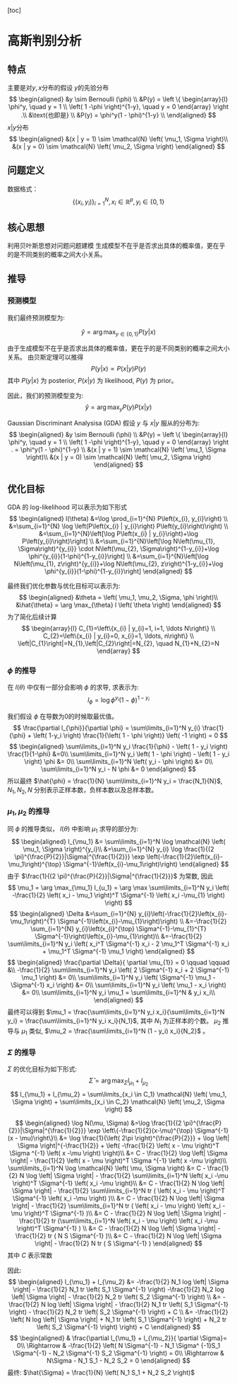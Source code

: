 [toc]
# 高斯判别分析
## 特点
主要是对$y, x$分布的假设
$y$的先验分布
$$
\begin{aligned}
&y \sim Bernoulli (\phi) \\
&P(y) = \left \{
\begin{array}{l}
\phi^y, \quad y = 1 \\
\left( 1 -\phi \right)^{1-y}, \quad y = 0
\end{array} \right .\\
&\text{也即是} \\
&P(y) = \phi^y(1 - \phi)^{1-y} \\
\end{aligned}
$$
$x|y$分布
$$
\begin{aligned}
&(x | y = 1) \sim \mathcal{N} \left( \mu_1, \Sigma \right)\\
&(x | y = 0) \sim \mathcal{N} \left( \mu_2, \Sigma \right)
\end{aligned}
$$
## 问题定义
数据格式：
$$\left\{\left(x_{i}, y_{i}\right)\right\}_{i=1}^{N}, x_{i} \in \mathbb{R}^{p}, y_{i} \in\{0,1\}$$
## 核心思想
利用贝叶斯思想对问题问题建模
生成模型不在乎是否求出具体的概率值，更在乎的是不同类别的概率之间大小关系。
## 推导
### 预测模型
我们最终预测模型为:

$$\hat{y} = \arg \max_{y\in \left\{ 0,1 \right\}} P \left( y|x \right)$$

由于生成模型不在乎是否求出具体的概率值，更在乎的是不同类别的概率之间大小关系。
由贝斯定理可以推得
$$
P \left( y | x \right) \propto P \left( x | y \right) P \left( y \right)
$$
其中 $P(y|x)$ 为 posterior, $P(x|y)$ 为 likelihood, $P(y)$ 为 prior。

因此，我们的预测模型变为:
$$
\hat{y} = \arg \max_y P \left( y \right) P \left( x | y \right)
$$

Gaussian Discriminant Analysisa (GDA) 假设 $y$ 与 $x|y$ 服从的分布为:
$$
\begin{aligned}
&y \sim Bernoulli (\phi) \\
&P(y) = \left \{
\begin{array}{l}
\phi^y, \quad y = 1 \\
\left( 1 -\phi \right)^{1-y}, \quad y = 0
\end{array} \right . = \phi^y(1 - \phi)^{1-y} \\
&(x | y = 1) \sim \mathcal{N} \left( \mu_1, \Sigma \right)\\
&(x | y = 0) \sim \mathcal{N} \left( \mu_2, \Sigma \right)
\end{aligned}
$$
## 优化目标
GDA 的 log-likelihood 可以表示为如下形式
$$
\begin{aligned}
l(\theta) &=\log \prod_{i=1}^{N} P\left(x_{i}, y_{i}\right) \\
&=\sum_{i=1}^{N} \log \left(P\left(x_{i} | y_{i}\right) P\left(y_{i}\right)\right) \\
&=\sum_{i=1}^{N}\left[\log P\left(x_{i} | y_{i}\right)+\log P\left(y_{i}\right)\right] \\
&=\sum_{i=1}^{N}\left[\log N\left(\mu_{1}, \Sigma\right)^{y_{i}} \cdot N\left(\mu_{2}, \Sigma\right)^{1-y_{i}}+\log \phi^{y_{i}}(1-\phi)^{1-y_{i}}\right] \\
&=\sum_{i=1}^{N}\left[\log N\left(\mu_{1}, z\right)^{y_{i}}+\log N\left(\mu_{2}, z\right)^{1-y_{i}}+\log \phi^{y_{i}}(1-\phi)^{1-y_{i}}\right]
\end{aligned}
$$

最终我们优化参数与优化目标可以表示为:
$$
\begin{aligned}
&\theta = \left(  \mu_1, \mu_2, \Sigma, \phi \right)\\
&\hat{\theta} = \arg \max_{\theta} l \left( \theta \right)
\end{aligned}
$$
为了简化后续计算
$$
\begin{array}{l}
C_{1}=\left\{x_{i} | y_{i}=1, i=1, \ldots N\right\} \\
C_{2}=\left\{x_{i} | y_{i}=0, x_{i}=1, \ldots, n\right\} \\
\left|C_{1}\right|=N_{1},\left|C_{2}\right|=N_{2}, \quad N_{1}+N_{2}=N
\end{array}
$$
### $\phi$ 的推导
在 $l \left( \theta \right)$ 中仅有一部分会影响 $\phi$ 的求导, 求表示为: 
$$
l_{\phi} = \log \phi^{y_i} \left( 1 - \phi \right)^{1-y_i}
$$

我们假设 $\phi$ 在导数为0的时候取最优值。
$$
\frac{\partial l_{\phi}}{\partial \phi} = \sum\limits_{i=1}^N y_{i} \frac{1}{\phi} + \left( 1-y_i \right) \frac{1}{\left( 1 - \phi \right)} \left( -1 \right) = 0 
$$
$$
\begin{aligned}
\sum\limits_{i=1}^N y_i \frac{1}{\phi} - \left( 1 - y_i \right) \frac{1}{1-\phi} &=0\\
\sum\limits_{i=1}^N y_i \left( 1 - \phi \right) - \left( 1 - y_i \right) \phi &= 0\\
\sum\limits_{i=1}^N \left( y_i - \phi \right) &= 0\\
\sum\limits_{i=1}^N y_i - N \phi &= 0
\end{aligned} 
$$
所以最终 $\hat{\phi} = \frac{1}{N} \sum\limits_{i=1}^N y_i = \frac{N_1}{N}$, $N_1, N_2, N$ 分别表示正样本数，负样本数以及总样本数。
### $\mu_1, \mu_2$ 的推导
同 $\phi$ 的推导类似， $l \left( \theta \right)$ 中影响 $\mu_1$ 求导的部分为:
$$
\begin{aligned}
l_{\mu_1} &= \sum\limits_{i=1}^N \log \mathcal{N} \left( \mu_1, \Sigma \right)^{y_i}\\
&=\sum_{i=1}^{N} y_{i} \log \frac{1}{(2 \pi)^{\frac{P}{2}}|\Sigma|^{\frac{1}{2}}} \exp \left(-\frac{1}{2}\left(x_{i}-\mu_1\right)^{\top} \Sigma^{-1}\left(x_{i}-\mu_1\right)\right)
\end{aligned}
$$
由于 $\frac{1}{(2 \pi)^{\frac{P}{2}}|\Sigma|^{\frac{1}{2}}}$ 为常数, 因此
$$
\mu_1 = \arg \max_{\mu_1} l_{u_1} = \arg \max \sum\limits_{i=1}^N y_i \left( -\frac{1}{2} \left( x_i - \mu_1 \right)^T \Sigma^{-1} \left( x_i -\mu_{1} \right) \right)
$$
$$
\begin{aligned}
\Delta &=\sum_{i=1}^{N} y_{i}\left(-\frac{1}{2}\left(x_{i}-\mu_1\right)^{T} \Sigma^{-1}\left(x_{i}-\mu_{1}\right)\right) \\
&=-\frac{1}{2} \sum_{i=1}^{N} y_{i}\left(x_{i}^{\top} \Sigma^{-1}-\mu_{1}^{T} \Sigma^{-1}\right)\left(x_{i}-\mu_{1}\right)\\
&=-\frac{1}{2} \sum\limits_{i=1}^N y_i \left( x_i^T \Sigma^{-1} x_i - 2 \mu_1^T \Sigma^{-1} x_i + \mu_1^T \Sigma^{-1} \mu_1 \right)
\end{aligned}
$$
$$
\begin{aligned}
\frac{\partial \Delta}{ \partial \mu_{1}} = 0 \qquad \qquad &\\
-\frac{1}{2} \sum\limits_{i=1}^N y_i \left( 2 \Sigma^{-1} x_i + 2 \Sigma^{-1} \mu_1 \right) &= 0\\
\sum\limits_{i=1}^N y_i \left( \Sigma^{-1} \mu_1 - \Sigma^{-1} x_i \right) &= 0\\
\sum\limits_{i=1}^N y_i \left( \mu_1 - x_i  \right) &= 0\\
\sum\limits_{i=1}^N y_i \mu_1 = \sum\limits_{i=1}^N & y_i x_i\\
\end{aligned}
$$
最终可以得到 $\mu_1 = \frac{\sum\limits_{i=1}^N y_i x_i}{\sum\limits_{i=1}^N y_i} = \frac{\sum\limits_{i=1}^N y_i x_i}{N_1}$, 其中 $N_1$ 为正样本的个数。
$\mu_2$ 推导与 $\mu_1$ 类似, $\mu_2 = \frac{\sum\limits_{i=1}^N (1 - y_i) x_i}{N_2}$ 。
### $\Sigma$ 的推导


$\Sigma$ 的优化目标为如下形式:
$$
\hat{\Sigma} = \arg \max_{\Sigma} l_{\mu_1} + l_{\mu_2}
$$
$$
l_{\mu_1} + l_{\mu_2} = \sum\limits_{x_i \in C_1} \mathcal{N} \left( \mu_1, \Sigma \right) + \sum\limits_{x_i \in C_2} \mathcal{N} \left( \mu_2, \Sigma \right)
$$

$$
\begin{aligned}
\log N(\mu, \Sigma) &=\log \frac{1}{(2 \pi)^{\frac{P}{2}}|\Sigma|^{\frac{1}{2}}} \exp \left\{-\frac{1}{2}(x-\mu)^{\top} \Sigma^{-1}(x - \mu)\right\}\\
&= \log \frac{1}{\left( 2\pi \right)^{\frac{P}{2}}} + \log \left| \Sigma \right|^{-\frac{1}{2}} + \left( -\frac{1}{2} \left( x - \mu \right)^T \Sigma ^{-1} \left(  x -\mu \right) \right)\\
&= C - \frac{1}{2} \log \left| \Sigma \right| - \frac{1}{2} \left( x - \mu \right)^T \Sigma ^{-1} \left(  x -\mu \right)\\
\sum\limits_{i=1}^N \log \mathcal{N} \left( \mu, \Sigma \right) &= C  - \frac{1}{2} N \log \left| \Sigma \right| - \frac{1}{2} \sum\limits_{i=1}^N \left( x_i -\mu \right)^T \Sigma^{-1} \left( x_i -\mu \right)\\
&= C - \frac{1}{2} N \log \left| \Sigma \right| - \frac{1}{2} \sum\limits_{i=1}^N tr ( \left( x_i - \mu \right)^T \Sigma^{-1} \left( x_i -\mu \right) )\\
&= C - \frac{1}{2} N \log \left| \Sigma \right| - \frac{1}{2} \sum\limits_{i=1}^N tr ( \left( x_i - \mu \right) \left( x_i -\mu \right)^T \Sigma^{-1} )\\
&= C - \frac{1}{2} N \log \left| \Sigma \right| - \frac{1}{2}  tr (\sum\limits_{i=1}^N \left( x_i - \mu \right) \left( x_i -\mu \right)^T \Sigma^{-1} ) \\
&= C - \frac{1}{2} N \log \left| \Sigma \right| - \frac{1}{2}  tr ( N S \Sigma^{-1} )\\
&= C - \frac{1}{2} N \log \left| \Sigma \right| - \frac{1}{2}  N tr (  S \Sigma^{-1} )
\end{aligned}
$$
其中 $C$ 表示常数

因此:
$$
\begin{aligned}
l_{\mu_1} + l_{\mu_2}  &= -\frac{1}{2} N_1 log \left| \Sigma \right| - \frac{1}{2} N_1 tr \left( S_1 \Sigma^{-1} \right) -\frac{1}{2} N_2 log \left| \Sigma \right| - \frac{1}{2} N_2 tr \left( S_2 \Sigma^{-1} \right) \\
&= -\frac{1}{2} N log \left| \Sigma \right| - \frac{1}{2} N_1 tr \left( S_1 \Sigma^{-1} \right) - \frac{1}{2} N_2 tr \left( S_2 \Sigma^{-1} \right) + C \\
&= -\frac{1}{2} \left( N log \left| \Sigma \right| + N_1 tr \left( S_1 \Sigma^{-1} \right) + N_2 tr \left( S_2 \Sigma^{-1} \right) \right) + C
\end{aligned}
$$
$$
\begin{aligned}
& \frac{\partial l_{\mu_1} + l_{\mu_2}}{ \partial \Sigma}= 0\\
\Rightarrow & -\frac{1}{2} \left( N \Sigma^{-1} - N_1  \Sigma^ {-1}S_1 \Sigma^{-1} - N_2  \Sigma^{-1} S_2 \Sigma^{-1}  \right)  = 0\\
\Rightarrow & N\Sigma - N_1 S_1 - N_2 S_2 = 0 
\end{aligned}
$$
最终: $\hat{\Sigma} = \frac{1}{N} \left( N_1 S_1 + N_2 S_2 \right)$





